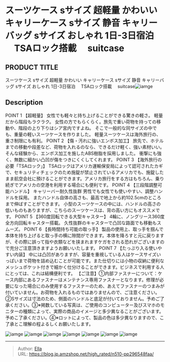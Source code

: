 # スーツケース sサイズ 超軽量 かわいい キャリーケース sサイズ 静音 キャリーバッグ sサイズ おしゃれ 1日-3日宿泊 　TSAロック搭載　 suitcase


## PRODUCT TITLE 

スーツケース sサイズ 超軽量 かわいい キャリーケース sサイズ 静音 キャリーバッグ sサイズ おしゃれ 1日-3日宿泊 　TSAロック搭載　 suitcase![iamge](https://b2bfiles1.gigab2b.cn/image/wkseller/302/20230103_6517b6b0b3416c8b714dbcc8c6a2b6fa.jpg)

## Description

POINT 1  【超軽量】
女性でも軽々と持ち上げることができる驚きの軽さ。
軽量だから階段もラクラク。
女性の方でもらくらく。旅先で重い荷物を持っての移動や、階段の上り下りはシア宮内ですよね。
そこで一般的な同サイズの中でも、重量の軽いスーツケースを作りました。
軽量スーツケースは海外旅行の、重さ制限にも有利。
POINT 2 【傷・汚れに強いエンボス加工】
旅先で、ホテルまでの移動や段差など、荷物を入れるのなら、できるだけ軽く、強い素材いい。
そんな経験から、エンボス加工を施したABS樹脂を採用しました。
衝撃にも強く、無数に細かい凸凹が傷をつきにくくしてくれます。
POINT 3 【海外旅行の必要「TSAロック」】
TSAロックはアメリカ運輸保安局によって認可されたカギで、セキュリティチェックのため施錠が禁止されているアメリカでも、施錠したまま航空会社に預けることができます。アメリカ旅行をする方はもちろん、乗り続ぎでアメリカの空港を利用する場合にも便利です。
POINT 4 【三段階調整可能ハンドル】
キャリーバー耐久性抜群
男性でも女性でも使いやすい、調整ハンドルを採用。
またハンドル自体の高さも、最高で地上から約102.5cmのところまで伸ばすことができます。
小型のスーツケースの中には、ハンドルの高さの低いものもありますが、こちらのスーツケースは、背の高い方にもオススメです。
POINT 5 【360度回転できる大型キャスター】
4輪に、ノングリース360度全方向回転キャスター搭載。
久性抜群のキャスターで凸凹な路面でも移動もスムーズ。
POINT 6 【長時間持ち可能の取っ手】
製品の使用上、取っ手を掴んで本体を持ち上げると取っ手の横に隙間ができます。本体を降ろすと元に戻りますが、その際に誤って指や衣類などを挟まれますケガをされる恐れがございますので充分ご注意頂きますようお願いいたします。
POINT 7 【たっぷり入る使いやすい内装】
中には凸凹がありますが、容量を重視している人はケースサイズいっぱいまで荷物を詰め込むことが可能です。また仕切りには小物の収納に便利なメッシュポケット付きで細かく仕分けることができます。ビジネスで利用する人にとっては、これは結構便利です。
【ご注意】①内部ファスナーについて：ケース内部にあるファスナーはメンテナンス専用ファスナーとなります。修理が必要になった場合にのみ使用するファスナーのため、あえてファスナーのつまみが付いていません。お荷物を入れるものではありませんので、ご注意ください。②Sサイズは寸法のため、側面のハンドルと底足が付いておりません。予めご了承ください。③※掲数している写真は、ご使用のコンピューター及びスマホのモニターの種類によって、実際の商品のイメージと多少異なることがございます。予めこ了承ください。④※ロットによって、製品の色は多少異なりますので、こ了承とこ理解の程よるしくお願いたします。


![iamge](https://b2bfiles1.gigab2b.cn/image/wkseller/302/20230213_d40e115086a38e79c68068b61dff86d1.jpg)
![iamge](https://b2bfiles1.gigab2b.cn/image/wkseller/302/20230213_a1f0b2ef4fce3d6c98e5c0c8e1db30a1.jpg)
![iamge](https://b2bfiles1.gigab2b.cn/image/wkseller/302/20230301_36dea2149b7b77adb8e6e0a2a4625ce1.jpg)
![iamge](https://b2bfiles1.gigab2b.cn/image/wkseller/302/20230301_c1e9c791950a762e5cc8d586f65049c6.jpg)
![iamge](https://b2bfiles1.gigab2b.cn/image/wkseller/302/20230213_bc0270a62ab189957a22654b8fee36b1.jpg)
![iamge](https://b2bfiles1.gigab2b.cn/image/wkseller/302/20230213_fb013096e4ada98353c976819a29be7c.jpg)
![iamge](https://b2bfiles1.gigab2b.cn/image/wkseller/302/20230213_eff01672999cd0a5556b5dd34c38018e.jpg)


---

> Author: [Ella](https://blog.jp.amzshop.net/)  
> URL: https://blog.jp.amzshop.net/high_rated/n510-pp296548faa/  

